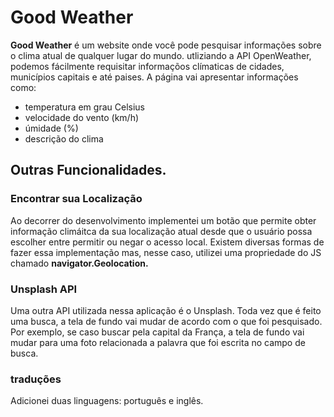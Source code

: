 # Good Weather

<strong>Good Weather</strong> é um website onde você pode pesquisar informações sobre o clima atual de qualquer lugar do mundo.
utliziando a API OpenWeather, podemos fácilmente requisitar informaçõos clímaticas de cidades, municípios capitais e até paises. A página vai apresentar informações como:

 * temperatura em grau Celsius
 * velocidade do vento (km/h)
 * úmidade (%)
 * descrição do clima
 

## Outras Funcionalidades.


<h3>Encontrar sua Localização</h3>
Ao decorrer do desenvolvimento implementei um botão que permite obter informação climáitca da sua localização atual desde que o usuário possa escolher entre permitir ou negar o acesso local. Existem diversas formas de fazer essa implementação mas, nesse caso, utilizei uma propriedade do JS chamado <strong>navigator.Geolocation.</strong> 

<h3>Unsplash API</h3>
Uma outra API utilizada nessa aplicação é o Unsplash. Toda vez que é feito uma busca, a tela de fundo vai mudar de acordo com o que foi pesquisado. Por exemplo, se caso buscar pela capital da França, a tela de fundo vai mudar para uma foto relacionada a palavra que foi escrita no campo de busca.

<h3>traduções</h3>
Adicionei duas linguagens: português e inglês.

